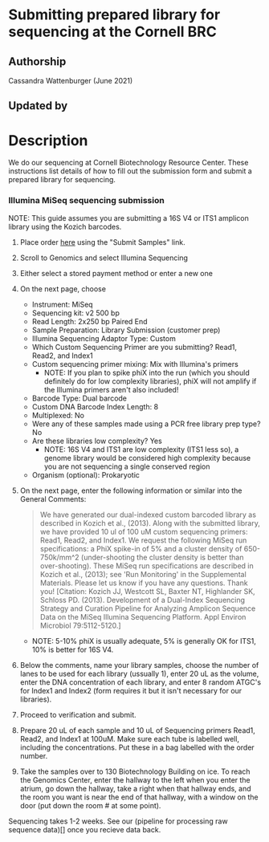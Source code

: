 Submitting prepared library for sequencing at the Cornell BRC
=================================

## Authorship

Cassandra Wattenburger (June 2021)

## Updated by

# Description

We do our sequencing at Cornell Biotechnology Resource Center. These instructions list details of how to fill out the submission form and submit a prepared library for sequencing.

### Illumina MiSeq sequencing submission

NOTE: This guide assumes you are submitting a 16S V4 or ITS1 amplicon library using the Kozich barcodes.

1. Place order [here](https://www.biotech.cornell.edu/core-facilities-brc/services/miseq-illumina-sequencing) using the "Submit Samples" link.
1. Scroll to Genomics and select Illumina Sequencing
2. Either select a stored payment method or enter a new one
3. On the next page, choose
    * Instrument: MiSeq
    * Sequencing kit: v2 500 bp
    * Read Length: 2x250 bp Paired End
    * Sample Preparation: Library Submission (customer prep)
    * Illumina Sequencing Adaptor Type: Custom
    * Which Custom Sequencing Primer are you submitting? Read1, Read2, and Index1
    * Custom sequencing primer mixing: Mix with Illumina's primers
      * NOTE: If you plan to spike phiX into the run (which you should definitely do for low complexity libraries), phiX will not amplify if the Illumina primers aren't also included!
    * Barcode Type: Dual barcode
    * Custom DNA Barcode Index Length: 8
    * Multiplexed: No
    * Were any of these samples made using a PCR free library prep type? No
    * Are these libraries low complexity? Yes
      * NOTE: 16S V4 and ITS1 are low complexity (ITS1 less so), a genome library would be considered high complexity because you are not sequencing a single conserved region
    * Organism (optional): Prokaryotic
4. On the next page, enter the following information or similar into the General Comments:

   > We have generated our dual-indexed custom barcoded library as described in Kozich et al., (2013). Along with the submitted library, we have provided 10 ul of 100 uM custom sequencing primers: Read1, Read2, and Index1. We request the following MiSeq run specifications: a PhiX spike-in of 5% and a cluster density of 650-750k/mm^2 (under-shooting the cluster density is better than over-shooting). These MiSeq run specifications are described in Kozich et al., (2013); see 'Run Monitoring' in the Supplemental Materials. Please let us know if you have any questions. Thank you! [Citation: Kozich JJ, Westcott SL, Baxter NT, Highlander SK, Schloss PD. (2013). Development of a Dual-Index Sequencing Strategy and Curation Pipeline for Analyzing Amplicon Sequence Data on the MiSeq Illumina Sequencing Platform. Appl Environ Microbiol 79:5112-5120.]

   * NOTE: 5-10% phiX is usually adequate, 5% is generally OK for ITS1, 10% is better for 16S V4.

5. Below the comments, name your library samples, choose the number of lanes to be used for each library (ussually 1), enter 20 uL as the volume, enter the DNA concentration of each library, and enter 8 random ATGC's for Index1 and Index2 (form requires it but it isn't necessary for our libraries).
6. Proceed to verification and submit.
7. Prepare 20 uL of each sample and 10 uL of Sequencing primers Read1, Read2, and Index1 at 100uM. Make sure each tube is labelled well, including the concentrations. Put these in a bag labelled with the order number.
8. Take the samples over to 130 Biotechnology Building on ice. To reach the Genomics Center, enter the hallway to the left when you enter the atrium, go down the hallway, take a right when that hallway ends, and the room you want is near the end of that hallway, with a window on the door (put down the room # at some point).

Sequencing takes 1-2 weeks. See our (pipeline for processing raw sequence data)[] once you recieve data back.
